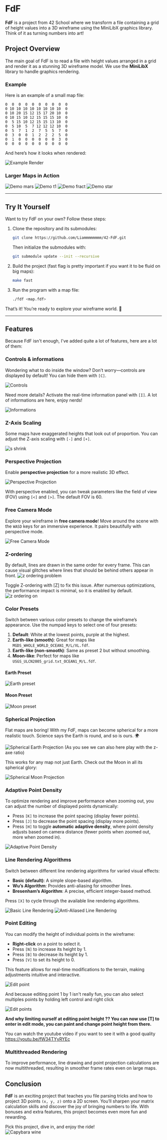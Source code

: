 # FdF

**FdF** is a project from 42 School where we transform a file containing a grid of height values into a 3D wireframe using the MiniLibX graphics library. Think of it as turning numbers into art!

## Project Overview

The main goal of FdF is to read a file with height values arranged in a grid and render it as a stunning 3D wireframe model. We use the **MiniLibX** library to handle graphics rendering.

### Example

Here is an example of a small map file:

```
0  0  0  0  0  0  0  0  0  0
0 10 10 10 10 10 10 10 10  0
0 10 20 15 12 15 17 20 10  0
0 10 15 10 12 15 15 15 10  0
0  5 15 10 12 15 15 13 10  0
0  5 10  5  7 12 12 12 10  0
0  5  7  1  2  7  5  5  7  0
0  3  0  0  1  2  2  2  5  0
0  1  0  0  0  0  0  0  3  0
0  0  0  0  0  0  0  0  0  0
```

And here’s how it looks when rendered:

![Example Render](img/small-example.png)

### Larger Maps in Action

![Demo mars](img/demo1-mars.png)
![Demo t1](img/demo2-t1.png)
![Demo fract](img/demo3-fract.png)
![Demo star](img/demo4-star.png)

---

## Try It Yourself

Want to try FdF on your own? Follow these steps:  

1. Clone the repository and its submodules:
   ```bash
   git clone https://github.com/Liammmmmmmm/42-FdF.git
   ```
   Then initialize the submodules with:
   ```bash
   git submodule update --init --recursive
   ```

2. Build the project (fast flag is pretty important if you want it to be fluid on big maps):
   ```bash
   make fast
   ```

3. Run the program with a map file:
   ```bash
   ./fdf <map.fdf>
   ```

That’s it! You’re ready to explore your wireframe world. 🌟  

---

## Features

Because FdF isn't enough, I've added quite a lot of features, here are a lot of them:

### Controls & informations

Wondering what to do inside the window? Don’t worry—controls are displayed by default! You can hide them with `[C]`.

![Controls](img/infos-controls.png)

Need more details? Activate the real-time information panel with `[I]`. A lot of informations are here, enjoy nerds!

![Informations](img/infos-realtime.png)

### Z-Axis Scaling

Some maps have exaggerated heights that look out of proportion. You can adjust the Z-axis scaling with `[-]` and `[+]`.

![s shrink](img/z-shrink.gif)


### Perspective Projection

Enable **perspective projection** for a more realistic 3D effect.

![Perspective Projection](img/perspective.png)

With perspective enabled, you can tweak parameters like the field of view (FOV) using `[<]` and `[>]`. The default FOV is 60.

### Free Camera Mode

Explore your wireframe in **free camera mode**! Move around the scene with the `WASD` keys for an immersive experience. It pairs beautifully with perspective mode.

![Free Camera Mode](img/freecam.gif)

### Z-ordering

By default, lines are drawn in the same order for every frame. This can cause visual glitches where lines that should be behind others appear in front. 
![z ordering problem](img/z-ordering-off.png)

Toggle Z-ordering with [Z] to fix this issue. After numerous optimizations, the performance impact is minimal, so it is enabled by default.
![z ordering on](img/z-ordering-on.png)

### Color Presets

Switch between various color presets to change the wireframe’s appearance. Use the numpad keys to select one of four presets:

1. **Default**: White at the lowest points, purple at the highest.
2. **Earth-like (smooth)**: Great for maps like `MGDS_WHOLE_WORLD_OCEAN1_M/L/XL.fdf`.
3. **Earth-like (non-smooth)**: Same as preset 2 but without smoothing.
4. **Moon-like**: Perfect for maps like `USGS_ULCN2005_grid.txt_OCEAN1_M/L.fdf`.

#### Earth Preset
![Earth preset](img/earth-color-preset.gif)

#### Moon Preset
![Moon preset](img/moon-color-preset.gif)

### Spherical Projection

Flat maps are boring! With my FdF, maps can become spherical for a more realistic touch. Science says the Earth is round, and so is ours. 🌍

![Spherical Earth Projection](img/round-earth.gif) 
(As you see we can also here play with the z-axe ratio)

This works for any map not just Earth. Check out the Moon in all its spherical glory:

![Spherical Moon Projection](img/round-moon.png) 

### Adaptive Point Density

To optimize rendering and improve performance when zooming out, you can adjust the number of displayed points dynamically:
- Press `[K]` to increase the point spacing (display fewer points).
- Press `[J]` to decrease the point spacing (display more points).
- Press `[H]` to toggle **automatic adaptive density**, where point density adjusts based on camera distance (fewer points when zoomed out, more when zoomed in).

![Adaptive Point Density](img/point-reduction.gif)

### Line Rendering Algorithms

Switch between different line rendering algorithms for varied visual effects:
- **Basic (default)**: A simple slope-based algorithm.
- **Wu’s Algorithm**: Provides anti-aliasing for smoother lines.
- **Bresenham’s Algorithm**: A precise, efficient integer-based method.

Press `[X]` to cycle through the available line rendering algorithms.

![Basic Line Rendering](img/line-basic.png)
![Anti-Aliased Line Rendering](img/line-aa.png)

### Point Editing

You can modify the height of individual points in the wireframe:
- **Right-click** on a point to select it.
- Press `[N]` to increase its height by 1.
- Press `[B]` to decrease its height by 1.
- Press `[V]` to set its height to 0.

This feature allows for real-time modifications to the terrain, making adjustments intuitive and interactive.

![Edit point](img/point-edit.gif)

And because editing point 1 by 1 isn't really fun, you can also select multiples points by holding left control and right click

![Edit points](img/points-edit.gif)

**And why limiting ourself at editing point height ?? You can now use [T] to enter in edit mode, you can paint and change point height from there.**

You can watch the youtube video if you want to see it with a good quality https://youtu.be/fW34TYyRYEc

 <!-- add gif later -->

### Multithreaded Rendering

To improve performance, line drawing and point projection calculations are now multithreaded, resulting in smoother frame rates even on large maps.

## Conclusion

**FdF** is an exciting project that teaches you file parsing tricks and how to project 3D points `(x, y, z)` onto a 2D screen. You’ll sharpen your matrix calculation skills and discover the joy of bringing numbers to life. With bonuses and extra features, this project becomes even more fun and rewarding.

Pick this project, dive in, and enjoy the ride!  
![Capybara wine](img/capy-wine.png)


